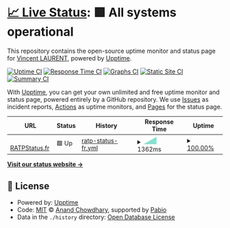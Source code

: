 # [📈 Live Status](https://wincelau.github.io/upptime): <!--live status--> **🟩 All systems operational**

This repository contains the open-source uptime monitor and status page for [Vincent LAURENT](https://wincelau.github.io/upptime), powered by [Upptime](https://github.com/upptime/upptime).

[![Uptime CI](https://github.com/wincelau/upptime/workflows/Uptime%20CI/badge.svg)](https://github.com/wincelau/upptime/actions?query=workflow%3A%22Uptime+CI%22)
[![Response Time CI](https://github.com/wincelau/upptime/workflows/Response%20Time%20CI/badge.svg)](https://github.com/wincelau/upptime/actions?query=workflow%3A%22Response+Time+CI%22)
[![Graphs CI](https://github.com/wincelau/upptime/workflows/Graphs%20CI/badge.svg)](https://github.com/wincelau/upptime/actions?query=workflow%3A%22Graphs+CI%22)
[![Static Site CI](https://github.com/wincelau/upptime/workflows/Static%20Site%20CI/badge.svg)](https://github.com/wincelau/upptime/actions?query=workflow%3A%22Static+Site+CI%22)
[![Summary CI](https://github.com/wincelau/upptime/workflows/Summary%20CI/badge.svg)](https://github.com/wincelau/upptime/actions?query=workflow%3A%22Summary+CI%22)

With [Upptime](https://upptime.js.org), you can get your own unlimited and free uptime monitor and status page, powered entirely by a GitHub repository. We use [Issues](https://github.com/wincelau/upptime/issues) as incident reports, [Actions](https://github.com/wincelau/upptime/actions) as uptime monitors, and [Pages](https://wincelau.github.io/upptime) for the status page.

<!--start: status pages-->
<!-- This summary is generated by Upptime (https://github.com/upptime/upptime) -->
<!-- Do not edit this manually, your changes will be overwritten -->
<!-- prettier-ignore -->
| URL | Status | History | Response Time | Uptime |
| --- | ------ | ------- | ------------- | ------ |
| <img alt="" src="https://icons.duckduckgo.com/ip3/ratpstatus.fr.ico" height="13"> [RATPStatus.fr](https://ratpstatus.fr/) | 🟩 Up | [ratp-status-fr.yml](https://github.com/wincelau/uptime/commits/HEAD/history/ratp-status-fr.yml) | <details><summary><img alt="Response time graph" src="./graphs/ratp-status-fr/response-time-week.png" height="20"> 1362ms</summary><br><a href="https://wincelau.github.io/uptime/history/ratp-status-fr"><img alt="Response time 1362" src="https://img.shields.io/endpoint?url=https%3A%2F%2Fraw.githubusercontent.com%2Fwincelau%2Fuptime%2FHEAD%2Fapi%2Fratp-status-fr%2Fresponse-time.json"></a><br><a href="https://wincelau.github.io/uptime/history/ratp-status-fr"><img alt="24-hour response time 1362" src="https://img.shields.io/endpoint?url=https%3A%2F%2Fraw.githubusercontent.com%2Fwincelau%2Fuptime%2FHEAD%2Fapi%2Fratp-status-fr%2Fresponse-time-day.json"></a><br><a href="https://wincelau.github.io/uptime/history/ratp-status-fr"><img alt="7-day response time 1362" src="https://img.shields.io/endpoint?url=https%3A%2F%2Fraw.githubusercontent.com%2Fwincelau%2Fuptime%2FHEAD%2Fapi%2Fratp-status-fr%2Fresponse-time-week.json"></a><br><a href="https://wincelau.github.io/uptime/history/ratp-status-fr"><img alt="30-day response time 1362" src="https://img.shields.io/endpoint?url=https%3A%2F%2Fraw.githubusercontent.com%2Fwincelau%2Fuptime%2FHEAD%2Fapi%2Fratp-status-fr%2Fresponse-time-month.json"></a><br><a href="https://wincelau.github.io/uptime/history/ratp-status-fr"><img alt="1-year response time 1362" src="https://img.shields.io/endpoint?url=https%3A%2F%2Fraw.githubusercontent.com%2Fwincelau%2Fuptime%2FHEAD%2Fapi%2Fratp-status-fr%2Fresponse-time-year.json"></a></details> | <details><summary><a href="https://wincelau.github.io/uptime/history/ratp-status-fr">100.00%</a></summary><a href="https://wincelau.github.io/uptime/history/ratp-status-fr"><img alt="All-time uptime 100.00%" src="https://img.shields.io/endpoint?url=https%3A%2F%2Fraw.githubusercontent.com%2Fwincelau%2Fuptime%2FHEAD%2Fapi%2Fratp-status-fr%2Fuptime.json"></a><br><a href="https://wincelau.github.io/uptime/history/ratp-status-fr"><img alt="24-hour uptime 100.00%" src="https://img.shields.io/endpoint?url=https%3A%2F%2Fraw.githubusercontent.com%2Fwincelau%2Fuptime%2FHEAD%2Fapi%2Fratp-status-fr%2Fuptime-day.json"></a><br><a href="https://wincelau.github.io/uptime/history/ratp-status-fr"><img alt="7-day uptime 100.00%" src="https://img.shields.io/endpoint?url=https%3A%2F%2Fraw.githubusercontent.com%2Fwincelau%2Fuptime%2FHEAD%2Fapi%2Fratp-status-fr%2Fuptime-week.json"></a><br><a href="https://wincelau.github.io/uptime/history/ratp-status-fr"><img alt="30-day uptime 100.00%" src="https://img.shields.io/endpoint?url=https%3A%2F%2Fraw.githubusercontent.com%2Fwincelau%2Fuptime%2FHEAD%2Fapi%2Fratp-status-fr%2Fuptime-month.json"></a><br><a href="https://wincelau.github.io/uptime/history/ratp-status-fr"><img alt="1-year uptime 100.00%" src="https://img.shields.io/endpoint?url=https%3A%2F%2Fraw.githubusercontent.com%2Fwincelau%2Fuptime%2FHEAD%2Fapi%2Fratp-status-fr%2Fuptime-year.json"></a></details>

<!--end: status pages-->

[**Visit our status website →**](https://wincelau.github.io/upptime)

## 📄 License

- Powered by: [Upptime](https://github.com/upptime/upptime)
- Code: [MIT](./LICENSE) © [Anand Chowdhary](https://anandchowdhary.com), supported by [Pabio](https://pabio.com)
- Data in the `./history` directory: [Open Database License](https://opendatacommons.org/licenses/odbl/1-0/)
